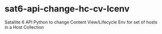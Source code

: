 # sat6-api-change-hc-cv-lcenv
Satallite 6 API Python to change Content View/Lifecycle Env for set of hosts in a Host Collection

